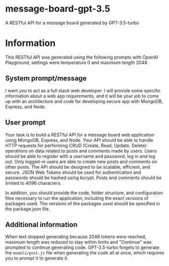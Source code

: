 # message-board-gpt-3.5
A RESTful API for a message board generated by GPT-3.5-turbo

# Information

This RESTful API was generated using the following prompts with OpenAI Playground, settings were temperature 0 and maximum length 2048.

## System prompt/message

I want you to act as a full stack web developer. I will provide some specific information about a web app requirements, and it will be your job to come up with an architecture and code for developing secure app with MongoDB, Express, and Node.

## User prompt

Your task is to build a RESTful API for a message board web application using MongoDB, Express, and Node. Your API should be able to handle HTTP requests for performing CRUD (Create, Read, Update, Delete) operations on data related to posts and comments made by users. Users should be able to register with a username and password, log in and log out. Only logged-in users are able to create new posts and comments on other posts. The API should be designed to be scalable, efficient, and secure. JSON Web Tokens should be used for authentication and passwords should be hashed using bcrypt. Posts and comments should be limited to 4096 characters.

In addition, you should provide the code, folder structure, and configuration files necessary to run the application, including the exact versions of packages used. The versions of the packages used should be specified in the package.json file.

## Additional information
When text stopped generating because 2048 tokens were reached, maximum length was reduced to stay within limits and "Continue" was prompted to continue generating code. GPT-3.5-turbo forgets to generate the ```models/post.js``` file when generating the code all at once, which requires you to prompt it to generate it.
